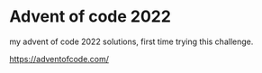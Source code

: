 # Advent of code 2022

my advent of code 2022 solutions, first time trying this challenge.

https://adventofcode.com/
